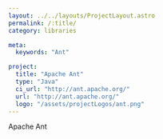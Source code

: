 ```yaml
---
layout: ../../layouts/ProjectLayout.astro
permalink: /:title/
category: libraries

meta:
  keywords: "Ant"

project:
  title: "Apache Ant"
  type: "Java"
  ci_url: "http://ant.apache.org/"
  url: "http://ant.apache.org/"
  logo: "/assets/projectLogos/ant.png"
---
```


<p>Apache Ant</p>

